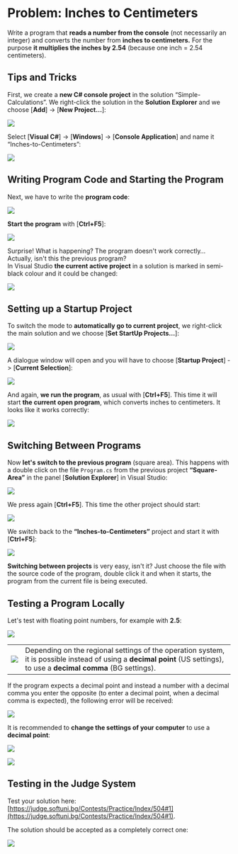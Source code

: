 # Problem: Inches to Centimeters

Write a program that **reads a number from the console** \(not necessarily an integer\) and converts the number from **inches to centimeters.** For the purpose **it multiplies the inches by 2.54** \(because one inch = 2.54 centimeters\).

## Tips and Tricks

First, we create a **new C\# console project** in the solution “Simple-Calculations”. We right-click the solution in the **Solution Explorer** and we choose \[**Add**\] -&gt; \[**New Project…**\]:

![](/assets/chapter-2-images/02.Inches-to-centimeters-01.png)

Select \[**Visual C\#**\] -&gt; \[**Windows**\] -&gt; \[**Console Application**\] and name it “Inches-to-Centimeters”:

![](/assets/chapter-2-images/02.Inches-to-centimeters-02.png)

## Writing Program Code and Starting the Program

Next, we have to write the **program code**:

![](/assets/chapter-2-images/02.Inches-to-centimeters-03.png)

**Start the program** with \[**Ctrl+F5**\]:

![](/assets/chapter-2-images/02.Inches-to-centimeters-04.png)

Surprise! What is happening? The program doesn't work correctly… Actually, isn't this the previous program?  
In Visual Studio **the current active project** in a solution is marked in semi-black colour and it could be changed:

![](/assets/chapter-2-images/02.Inches-to-centimeters-05.png)

## Setting up a Startup Project

To switch the mode to **automatically go to current project**, we right-click the main solution and we choose \[**Set StartUp Projects…**\]:

![](/assets/chapter-2-images/02.Inches-to-centimeters-06.png)

A dialogue window will open and you will have to choose \[**Startup Project**\] -&gt; \[**Current Selection**\]:

![](/assets/chapter-2-images/02.Inches-to-centimeters-07.png)

And again, **we run the program**, as usual with \[**Ctrl+F5**\]. This time it will start **the current open program**, which converts inches to centimeters. It looks like it works correctly:

![](/assets/chapter-2-images/02.Inches-to-centimeters-08.png)

## Switching Between Programs

Now **let's switch to the previous program** \(square area\). This happens with a double click on the file `Program.cs` from the previous project **“Square-Area”** in the panel \[**Solution Explorer**\] in Visual Studio:

![](/assets/chapter-2-images/02.Inches-to-centimeters-12.png)

We press again \[**Ctrl+F5**\]. This time the other project should start:

![](/assets/chapter-2-images/02.Inches-to-centimeters-11.png)

We switch back to the **“Inches-to-Centimeters”** project and start it with \[**Ctrl+F5**\]:

![](/assets/chapter-2-images/02.Inches-to-centimeters-09.png)

**Switching between projects** is very easy, isn't it? Just choose the file with the source code of the program, double click it and when it starts, the program from the current file is being executed.

## Testing a Program Locally

Let's test with floating point numbers, for example with **2.5**:

![](/assets/chapter-2-images/02.Inches-to-centimeters-10.png)

<table><tr><td><img src="/assets/alert-icon.png" style="max-width:50px" /></td>
<td>Depending on the regional settings of the operation system, it is possible instead of using a <b>decimal point </b> (US settings), to use a <b>decimal comma</b> (BG settings).</td>
</tr></table>

If the program expects a decimal point and instead a number with a decimal comma you enter the opposite (to enter a decimal point, when a decimal comma is expected), the following error will be received:

![](/assets/chapter-2-images/02.Inches-to-centimeters-13.png)

It is recommended to **change the settings of your computer** to use a **decimal point**:

![](/assets/chapter-2-images/02.Inches-to-centimeters-14.png)

![](/assets/chapter-2-images/02.Inches-to-centimeters-15.png)

## Testing in the Judge System

Test your solution here: [https://judge.softuni.bg/Contests/Practice/Index/504#1](https://judge.softuni.bg/Contests/Practice/Index/504#1).

The solution should be accepted as a completely correct one:

![](/assets/chapter-2-images/02.Inches-to-centimeters-16.png)
